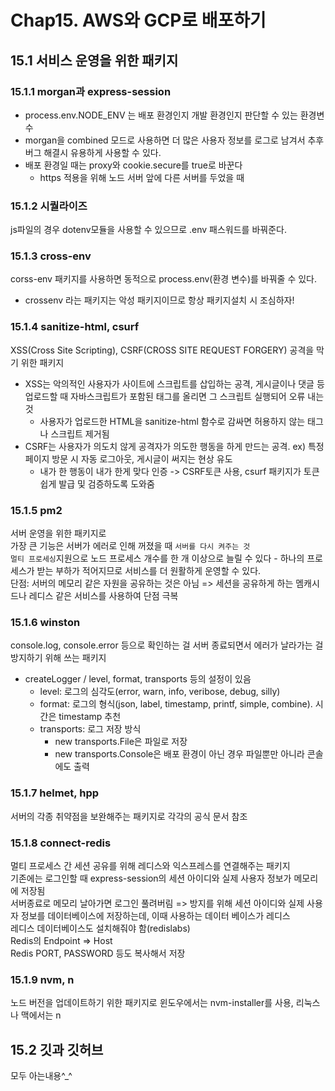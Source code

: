 # Chap15. AWS와 GCP로 배포하기

## 15.1 서비스 운영을 위한 패키지
### 15.1.1 morgan과 express-session
- process.env.NODE_ENV 는 배포 환경인지 개발 환경인지 판단할 수 있는 환경변수
- morgan을 combined 모드로 사용하면 더 많은 사용자 정보를 로그로 남겨서 추후 버그 해결시 유용하게 사용할 수 있다.
- 배포 환경일 때는 proxy와 cookie.secure를 true로 바꾼다
    - https 적용을 위해 노드 서버 앞에 다른 서버를 두었을 때

### 15.1.2 시퀄라이즈
js파일의 경우 dotenv모듈을 사용할 수 있으므로 .env 패스워드를 바꿔준다.

### 15.1.3 cross-env
corss-env 패키지를 사용하면 동적으로 process.env(환경 변수)를 바꿔줄 수 있다.
* crossenv 라는 패키지는 악성 패키지이므로 항상 패키지설치 시 조심하자!

### 15.1.4 sanitize-html, csurf
XSS(Cross Site Scripting), CSRF(CROSS SITE REQUEST FORGERY) 공격을 막기 위한 패키지   
- XSS는 악의적인 사용자가 사이트에 스크립트를 삽입하는 공격, 게시글이나 댓글 등 업로드할 때 자바스크립트가 포함된 태그를 올리면 그 스크립트 실행되어 오류 내는 것
    - 사용자가 업로드한 HTML을 sanitize-html 함수로 감싸면 허용하지 않는 태그나 스크립트 제거됨
- CSRF는 사용자가 의도치 않게 공격자가 의도한 행동을 하게 만드는 공격. ex) 특정 페이지 방문 시 자동 로그아웃, 게시글이 써지는 현상 유도
    - 내가 한 행동이 내가 한게 맞다 인증 -> CSRF토큰 사용, csurf 패키지가 토큰 쉽게 발급 및 검증하도록 도와줌

### 15.1.5 pm2
서버 운영을 위한 패키지로   
가장 큰 기능은 서버가 에러로 인해 꺼졌을 때 `서버를 다시 켜주는 것`   
`멀티 프로세싱`지원으로 노드 프로세스 개수를 한 개 이상으로 늘릴 수 있다 - 하나의 프로세스가 받는 부하가 적어지므로 서비스를 더 원활하게 운영할 수 있다.   
단점: 서버의 메모리 같은 자원을 공유하는 것은 아님 => 세션을 공유하게 하는 멤캐시드나 레디스 같은 서비스를 사용하여 단점 극복

### 15.1.6 winston
console.log, console.error 등으로 확인하는 걸 서버 종료되면서 에러가 날라가는 걸 방지하기 위해 쓰는 패키지
- createLogger / level, format, transports 등의 설정이 있음
    - level: 로그의 심각도(error, warn, info, veribose, debug, silly)
    - format: 로그의 형식(json, label, timestamp, printf, simple, combine). 시간은 timestamp 추천
    - transports: 로그 저장 방식
        - new transports.File은 파일로 저장
        - new transports.Console은 배포 환경이 아닌 경우 파일뿐만 아니라 콘솔에도 출력

### 15.1.7 helmet, hpp
서버의 각종 취약점을 보완해주는 패키지로 각각의 공식 문서 참조

### 15.1.8 connect-redis
멀티 프로세스 간 세션 공유를 위해 레디스와 익스프레스를 연결해주는 패키지   
기존에는 로그인할 때 express-session의 세션 아이디와 실제 사용자 정보가 메모리에 저장됨   
서버종료로 메모리 날아가면 로그인 풀려버림 => 방지를 위해 세션 아이디와 실제 사용자 정보를 데이터베이스에 저장하는데, 이때 사용하는 데이터 베이스가 레디스   
레디스 데이터베이스도 설치해줘야 함(redislabs)   
Redis의 Endpoint => Host   
Redis PORT, PASSWORD 등도 복사해서 저장

### 15.1.9 nvm, n
노드 버전을 업데이트하기 위한 패키지로 윈도우에서는 nvm-installer를 사용, 리눅스나 맥에서는 n

## 15.2 깃과 깃허브
모두 아는내용^_^